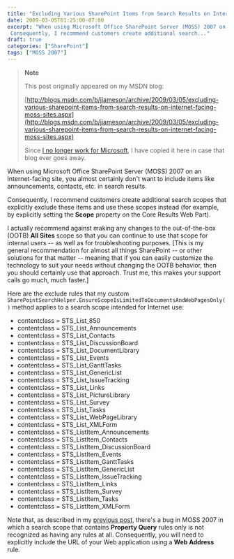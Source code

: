 ```yaml
---
title: "Excluding Various SharePoint Items from Search Results on Internet-Facing MOSS Sites"
date: 2009-03-05T01:25:00-07:00
excerpt: "When using Microsoft Office SharePoint Server (MOSS) 2007 on an Internet-facing site, you almost certainly don't want to include items like announcements, contacts, etc. in search results. 
 Consequently, I recommend customers create additional search..."
draft: true
categories: ["SharePoint"]
tags: ["MOSS 2007"]
---
```


> **Note**
>
> This post originally appeared on my MSDN blog:
>
> [http://blogs.msdn.com/b/jjameson/archive/2009/03/05/excluding-various-sharepoint-items-from-search-results-on-internet-facing-moss-sites.aspx](http://blogs.msdn.com/b/jjameson/archive/2009/03/05/excluding-various-sharepoint-items-from-search-results-on-internet-facing-moss-sites.aspx)
>
> Since [I no longer work for Microsoft](/blog/jjameson/2011/09/02/last-day-with-microsoft), I have copied it here in case that blog ever goes away.

When using Microsoft Office SharePoint Server (MOSS) 2007 on an Internet-facing site, you almost certainly don't want to include items like announcements, contacts, etc. in search results.

Consequently, I recommend customers create additional search scopes that explicitly exclude these items and use these scopes instead (for example, by explicitly setting the **Scope** property on the Core Results Web Part).

I actually recommend against making any changes to the out-of-the-box (OOTB) **All Sites** scope so that you can continue to use that scope for internal users -- as well as for troubleshooting purposes. [This is my general recommendation for almost all things SharePoint -- or other solutions for that matter -- meaning that if you can easily customize the technology to suit your needs without changing the OOTB behavior, then you should certainly use that approach. Trust me, this makes your support calls go much, much faster.]

Here are the exclude rules that my custom `SharePointSearchHelper.EnsureScopeIsLimitedToDocumentsAndWebPagesOnly()` method applies to a search scope intended for Internet use:

- contentclass = STS\_List\_850
- contentclass = STS\_List\_Announcements
- contentclass = STS\_List\_Contacts
- contentclass = STS\_List\_DiscussionBoard
- contentclass = STS\_List\_DocumentLibrary
- contentclass = STS\_List\_Events
- contentclass = STS\_List\_GanttTasks
- contentclass = STS\_List\_GenericList
- contentclass = STS\_List\_IssueTracking
- contentclass = STS\_List\_Links
- contentclass = STS\_List\_PictureLibrary
- contentclass = STS\_List\_Survey
- contentclass = STS\_List\_Tasks
- contentclass = STS\_List\_WebPageLibrary
- contentclass = STS\_List\_XMLForm
- contentclass = STS\_ListItem\_Announcements
- contentclass = STS\_ListItem\_Contacts
- contentclass = STS\_ListItem\_DiscussionBoard
- contentclass = STS\_ListItem\_Events
- contentclass = STS\_ListItem\_GanttTasks
- contentclass = STS\_ListItem\_GenericList
- contentclass = STS\_ListItem\_IssueTracking
- contentclass = STS\_ListItem\_Links
- contentclass = STS\_ListItem\_Survey
- contentclass = STS\_ListItem\_Tasks
- contentclass = STS\_ListItem\_XMLForm

Note that, as described in my [previous post](/blog/jjameson/2009/03/05/bug-moss-2007-search-scope-with-property-query-rules-only-is-considered-empty), there's a bug in MOSS 2007 in which a search scope that contains **Property Query** rules only is not recognized as having any rules at all. Consequently, you will need to explicitly include the URL of your Web application using a **Web Address** rule.

